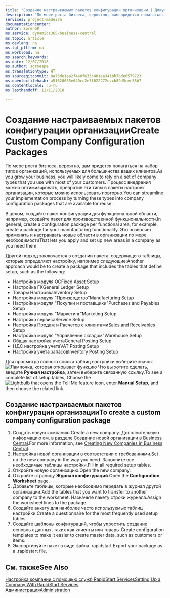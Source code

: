 ```yaml
---
title: "Создание настраиваемых пакетов конфигурации организации | Документы Майкрософт"
description: "По мере роста бизнеса, вероятно, вам придется полагаться на набор типов организаций, используемых для большинства ваших клиентов. Процесс внедрения можно оптимизировать, превратив эти типы в пакеты настроек организации, которые можно использовать повторно."
services: project-madeira
documentationcenter: 
author: SorenGP
ms.service: dynamics365-business-central
ms.topic: article
ms.devlang: na
ms.tgt_pltfrm: na
ms.workload: na
ms.search.keywords: 
ms.date: 12/07/2018
ms.author: sgroespe
ms.translationtype: HT
ms.sourcegitcommit: 8a73de1aa2f4a0f633c401ea341bb7bde6579723
ms.openlocfilehash: a51628085e640cc2e5f022272eccb89d5cec38b7
ms.contentlocale: ru-ru
ms.lasthandoff: 12/11/2018

---
```

# <a name="create-custom-company-configuration-packages"></a><span data-ttu-id="d2ddd-104">Создание настраиваемых пакетов конфигурации организации</span><span class="sxs-lookup"><span data-stu-id="d2ddd-104">Create Custom Company Configuration Packages</span></span>
<span data-ttu-id="d2ddd-105">По мере роста бизнеса, вероятно, вам придется полагаться на набор типов организаций, используемых для большинства ваших клиентов.</span><span class="sxs-lookup"><span data-stu-id="d2ddd-105">As you grow your business, you will likely come to rely on a set of company types that you use with most of your customers.</span></span> <span data-ttu-id="d2ddd-106">Процесс внедрения можно оптимизировать, превратив эти типы в пакеты настроек организации, которые можно использовать повторно.</span><span class="sxs-lookup"><span data-stu-id="d2ddd-106">You can streamline your implementation process by turning these types into company configuration packages that are available for reuse.</span></span>  

<span data-ttu-id="d2ddd-107">В целом, создайте пакет конфигурации для функциональной области, например, создайте пакет для производственной функциональности.</span><span class="sxs-lookup"><span data-stu-id="d2ddd-107">In general, create a configuration package per functional area, for example, create a package for your manufacturing functionality.</span></span> <span data-ttu-id="d2ddd-108">Это позволяет применять и настраивать новые области в организации по мере необходимости</span><span class="sxs-lookup"><span data-stu-id="d2ddd-108">That lets you apply and set up new areas in a company as you need them</span></span>  

<span data-ttu-id="d2ddd-109">Другой подход заключается в создании пакета, содержащего таблицы, которые определяют настройку, например следующие:</span><span class="sxs-lookup"><span data-stu-id="d2ddd-109">Another approach would be to create a package that includes the tables that define setup, such as the following:</span></span>  

-   <span data-ttu-id="d2ddd-110">Настройка модуля ОС</span><span class="sxs-lookup"><span data-stu-id="d2ddd-110">Fixed Asset Setup</span></span>  
-   <span data-ttu-id="d2ddd-111">Настройка ГК</span><span class="sxs-lookup"><span data-stu-id="d2ddd-111">General Ledger Setup</span></span>  
-   <span data-ttu-id="d2ddd-112">Товары Настройка</span><span class="sxs-lookup"><span data-stu-id="d2ddd-112">Inventory Setup</span></span>  
-   <span data-ttu-id="d2ddd-113">Настройка модуля "Производство"</span><span class="sxs-lookup"><span data-stu-id="d2ddd-113">Manufacturing Setup</span></span>  
-   <span data-ttu-id="d2ddd-114">Настройка модуля "Покупки и поставщики"</span><span class="sxs-lookup"><span data-stu-id="d2ddd-114">Purchases and Payables Setup</span></span>  
-   <span data-ttu-id="d2ddd-115">Настройка модуля "Маркетинг"</span><span class="sxs-lookup"><span data-stu-id="d2ddd-115">Marketing Setup</span></span>  
-   <span data-ttu-id="d2ddd-116">Настройка сервиса</span><span class="sxs-lookup"><span data-stu-id="d2ddd-116">Service Setup</span></span>  
-   <span data-ttu-id="d2ddd-117">Настройка Продаж и Расчетов с клиентами</span><span class="sxs-lookup"><span data-stu-id="d2ddd-117">Sales and Receivables Setup</span></span>  
-   <span data-ttu-id="d2ddd-118">Настройка модуля "Управление складом"</span><span class="sxs-lookup"><span data-stu-id="d2ddd-118">Warehouse Setup</span></span>  
-   <span data-ttu-id="d2ddd-119">Общая настройка учета</span><span class="sxs-lookup"><span data-stu-id="d2ddd-119">General Posting Setup</span></span>  
-   <span data-ttu-id="d2ddd-120">НДС настройка учета</span><span class="sxs-lookup"><span data-stu-id="d2ddd-120">VAT Posting Setup</span></span>  
-   <span data-ttu-id="d2ddd-121">Настройка учета запасов</span><span class="sxs-lookup"><span data-stu-id="d2ddd-121">Inventory Posting Setup</span></span>  

<span data-ttu-id="d2ddd-122">Для просмотра полного списка таблиц настройки выберите значок ![Лампочка, которая открывает функцию Что вы хотите сделать](media/ui-search/search_small.png "Что вы хотите сделать"), введите **Ручная настройка**, затем выберите связанную ссылку.</span><span class="sxs-lookup"><span data-stu-id="d2ddd-122">To see a complete list of setup tables, Choose the ![Lightbulb that opens the Tell Me feature](media/ui-search/search_small.png "Tell me what you want to do") icon, enter **Manual Setup**, and then choose the related link.</span></span>  

## <a name="to-create-a-custom-company-configuration-package"></a><span data-ttu-id="d2ddd-123">Создание настраиваемых пакетов конфигурации организации</span><span class="sxs-lookup"><span data-stu-id="d2ddd-123">To create a custom company configuration package</span></span>  
1.  <span data-ttu-id="d2ddd-124">Создать новую компанию.</span><span class="sxs-lookup"><span data-stu-id="d2ddd-124">Create a new company.</span></span> <span data-ttu-id="d2ddd-125">Дополнительную информацию см. в разделе [Создание новой организации в Business Central](about-new-company.md).</span><span class="sxs-lookup"><span data-stu-id="d2ddd-125">For more information, see [Creating New Companies in Business Central](about-new-company.md).</span></span>  
3.  <span data-ttu-id="d2ddd-126">Настройка новой организации в соответствии с требованиями.</span><span class="sxs-lookup"><span data-stu-id="d2ddd-126">Set up the new company in the way you need.</span></span> <span data-ttu-id="d2ddd-127">Заполните все необходимые таблицы настройки.</span><span class="sxs-lookup"><span data-stu-id="d2ddd-127">Fill in all required setup tables.</span></span>  
4.  <span data-ttu-id="d2ddd-128">Откройте новую организацию.</span><span class="sxs-lookup"><span data-stu-id="d2ddd-128">Open the new company.</span></span>
5. <span data-ttu-id="d2ddd-129">Откройте страницу **Журнал конфигураций**.</span><span class="sxs-lookup"><span data-stu-id="d2ddd-129">Open the **Configuration Worksheet** page.</span></span>  
6.  <span data-ttu-id="d2ddd-130">Добавьте таблицы, которые необходимо передать в журнал другой организации.</span><span class="sxs-lookup"><span data-stu-id="d2ddd-130">Add the tables that you want to transfer to another company to the worksheet.</span></span> <span data-ttu-id="d2ddd-131">Назначьте пакету строки журнала.</span><span class="sxs-lookup"><span data-stu-id="d2ddd-131">Assign the worksheet lines to the package.</span></span>  
7.  <span data-ttu-id="d2ddd-132">Создайте анкету для наиболее часто используемых таблиц настройки.</span><span class="sxs-lookup"><span data-stu-id="d2ddd-132">Create a questionnaire for the most frequently used setup tables.</span></span>  
8.  <span data-ttu-id="d2ddd-133">Создайте шаблоны конфигураций, чтобы упростить создание основных данных, таких как клиенты или товары.</span><span class="sxs-lookup"><span data-stu-id="d2ddd-133">Create configuration templates to make it easier to create master data, such as customers or items.</span></span>  
9.  <span data-ttu-id="d2ddd-134">Экспортируйте пакет в виде файла .rapidstart.</span><span class="sxs-lookup"><span data-stu-id="d2ddd-134">Export your package as a .rapidstart file.</span></span>  

## <a name="see-also"></a><span data-ttu-id="d2ddd-135">См. также</span><span class="sxs-lookup"><span data-stu-id="d2ddd-135">See Also</span></span>  
[<span data-ttu-id="d2ddd-136">Настройка компании с помощью служб RapidStart Services</span><span class="sxs-lookup"><span data-stu-id="d2ddd-136">Setting Up a Company With RapidStart Services</span></span>](admin-set-up-a-company-with-rapidstart.md)  
[<span data-ttu-id="d2ddd-137">Администрация</span><span class="sxs-lookup"><span data-stu-id="d2ddd-137">Administration</span></span>](admin-setup-and-administration.md)

